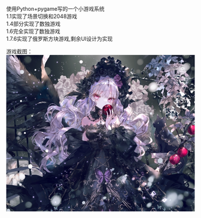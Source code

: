使用Python+pygame写的一个小游戏系统  
1.1实现了场景切换和2048游戏  
1.4部分实现了数独游戏  
1.6完全实现了数独游戏  
1.7.6实现了俄罗斯方块游戏,剩余UI设计为实现  



游戏截图：
![Image text](/img/bg.jpg)
